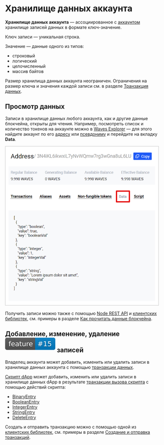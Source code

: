 # Хранилище данных аккаунта

**Хранилище данных аккаунта** — ассоциированное с [аккаунтом](/ru/blockchain/account/) хранилище записей данных в формате ключ-значение.

Ключ записи — уникальная строка.

Значение — данные одного из типов:

* строковый
* логический
* целочисленный
* массив байтов

Размер хранилища данных аккаунта неограничен. Ограничения на размер ключа и значения каждой записи см. в разделе [Транзакция данных](/ru/blockchain/transaction-type/data-transaction).

## Просмотр данных

Записи в хранилище данных любого аккаунта, как и другие данные блокчейна, открыты для чтения. Например, посмотреть список и количество токенов на аккаунте можно в [Waves Explorer](https://wavesexplorer.com) — для этого найдите аккаунт по его [адресу](/ru/blockchain/account/address) или [псевдониму](/ru/blockchain/account/alias) и перейдите на вкладку **Data**. 

![](./_assets/data-storage-explorer.png)

Получить записи можно также с помощью [Node REST API](/ru/waves-node/node-api/) и [клиентских библиотек](/ru/building-apps/waves-api-and-sdk/client-libraries/), см. примеры в разделе [Как прочитать данные блокчейна](/ru/building-apps/how-to/basic/retrieve).

## Добавление, изменение, удаление<sup><img src="./_assets/feature15.svg"></sup> записей

Владелец аккаунта может добавить, изменить или удалить записи в хранилище данных аккаунта с помощью [транзакции данных](/ru/blockchain/transaction-type/data-transaction).

[Скрипт dApp](/ru/blockchain/account/dapp) может добавить, изменить или удалить записи в хранилище данных dApp в результате [транзакции вызова скрипта](/ru/blockchain/transaction-type/invoke-script-transaction) с помощью действий скрипта:
* [BinaryEntry](/ru/ride/structures/script-actions/binary-entry)
* [BooleanEntry](/ru/ride/structures/script-actions/boolean-entry)
* [IntegerEntry](/ru/ride/structures/script-actions/int-entry)
* [StringEntry](/ru/ride/structures/script-actions/string-entry)
* [DeleteEntry](/ru/ride/structures/script-actions/delete-entry)

Создать и отправить транзакцию можно с помощью одной из [клиентских библиотек](/ru/building-apps/waves-api-and-sdk/client-libraries/), см. примеры в разделе [Создание и отправка транзакций](/ru/building-apps/how-to/basic/transaction).
